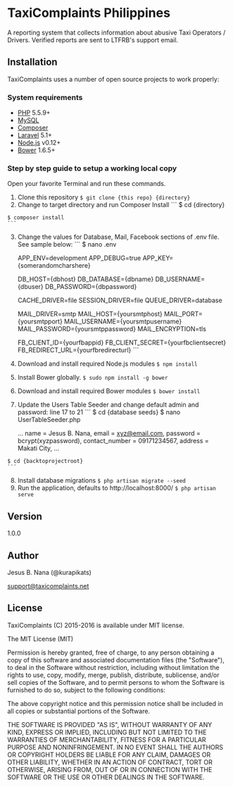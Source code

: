 # TaxiComplaints Philippines
A reporting system that collects information about abusive Taxi Operators / Drivers. Verified reports are sent to LTFRB's support email.

## Installation
TaxiComplaints uses a number of open source projects to work properly:
### System requirements
  - [PHP] 5.5.9+
  - [MySQL]
  - [Composer]
  - [Laravel] 5.1+
  - [Node.js] v0.12+
  - [Bower] 1.6.5+

### Step by step guide to setup a working local copy
Open your favorite Terminal and run these commands.
  1. Clone this repository
    ```
    $ git clone {this repo} {directory}
	```
  2. Change to target directory and run Composer Install
    ```
    $ cd {directory} 
    
    $ composer install
    ```
  3. Change the values for Database, Mail, Facebook sections of .env file.
     See sample below:
    ``` 
    $ nano .env
    
        APP_ENV=development
        APP_DEBUG=true
        APP_KEY={somerandomcharshere}
        
        DB_HOST={dbhost}
        DB_DATABASE={dbname}
        DB_USERNAME={dbuser}
        DB_PASSWORD={dbpassword}
        
        CACHE_DRIVER=file
        SESSION_DRIVER=file
        QUEUE_DRIVER=database
        
        MAIL_DRIVER=smtp
        MAIL_HOST={yoursmtphost}
        MAIL_PORT={yoursmtpport}
        MAIL_USERNAME={yoursmtpusername}
        MAIL_PASSWORD={yoursmtppassword}
        MAIL_ENCRYPTION=tls
        
        FB_CLIENT_ID={yourfbappid}
        FB_CLIENT_SECRET={yourfbclientsecret}
        FB_REDIRECT_URL={yourfbredirecturl}
    ```
  4. Download and install required Node.js modules
    ```
    $ npm install
    ```
  5. Install Bower globally.
    ```
    $ sudo npm install -g bower
    ``` 
  6. Download and install required Bower modules
    ```
    $ bower install
    ```
  7. Update the Users Table Seeder and change default admin and password: line 17 to 21
    ```
    $ cd {database seeds}
    $ nano UserTableSeeder.php
    
        ...
        name           = Jesus B. Nana,
        email          = xyz@email.com,
        password       = bcrypt(xyzpassword),
        contact_number = 09171234567,
        address        = Makati City,
        ...
        
    $ cd {backtoprojectroot}
    ```
  8. Install database migrations
    ```
    $ php artisan migrate --seed
    ```
  9. Run the application, defaults to http://localhost:8000/
    ```
    $ php artisan serve
    ```

## Version
1.0.0

## Author
Jesus B. Nana (@kurapikats)

support@taxicomplaints.net

## License
TaxiComplaints (C) 2015-2016 is available under MIT license.

The MIT License (MIT)

Permission is hereby granted, free of charge, to any person obtaining a copy of this software and associated documentation files (the "Software"), to deal in the Software without restriction, including without limitation the rights to use, copy, modify, merge, publish, distribute, sublicense, and/or sell copies of the Software, and to permit persons to whom the Software is furnished to do so, subject to the following conditions:

The above copyright notice and this permission notice shall be included in all copies or substantial portions of the Software.

THE SOFTWARE IS PROVIDED "AS IS", WITHOUT WARRANTY OF ANY KIND, EXPRESS OR IMPLIED, INCLUDING BUT NOT LIMITED TO THE WARRANTIES OF MERCHANTABILITY, FITNESS FOR A PARTICULAR PURPOSE AND NONINFRINGEMENT. IN NO EVENT SHALL THE AUTHORS OR COPYRIGHT HOLDERS BE LIABLE FOR ANY CLAIM, DAMAGES OR OTHER LIABILITY, WHETHER IN AN ACTION OF CONTRACT, TORT OR OTHERWISE, ARISING FROM, OUT OF OR IN CONNECTION WITH THE SOFTWARE OR THE USE OR OTHER DEALINGS IN THE SOFTWARE.

   [php]: <http://php.net>
   [mysql]: <http://mysql.com>
   [composer]: <http://getcomposer.org>
   [laravel]: <http://laravel.com>
   [node.js]: <http://nodejs.org>
   [bower]: <http://bower.io>

